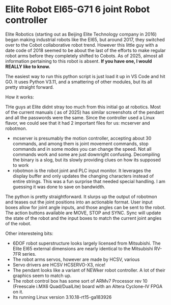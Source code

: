 # Elite Robot EI65-G71 6 joint Robot controller

Elite  Robotics (starting out as Beijing Elite Technology company in 2016) began making industrial robots like the EI65, but around 2017, they switched over to the Cobot collaborative robot trend.  However this little guy with a date code of 2018 seemed to be about the last of the efforts to make regular robot arms before they completely shifted to Cobots. As of 2025, almost all information pertaining to this robot is absent.  **If you have one, I would REALLY like to know.** 


The easiest way to run this python script is just load it up in VS Code and hit GO. It uses Python V3.11, and a smattering of other modules, but its all pretty straight forward.

How it works:

THe guys at Elite didnt stray too much from this initial go at robotics. Most of the current manuals ( as of 2025) has similar screenshots of the pendant and all the passwords were the same.  Since the controller used a Linux flavor, we could see that it had 2 important files for us: mcserver and robotmon.
- mcserver is presumably the motion controller, accepting about 30 commands, and among them is joint movement commands, stop commands and in some modes you can change the speed. Not all commands work and some are just downright confusing. Decompiling the binary is a slog, but its slowly providing clues on how its supposed to work
- robotmon is the robot joint and PLC input monitor. It leverages the display buffer and only updates the changing characters instead of entire strings. This was a fun surprise that needed special handling. I am guessing it was done to save on bandwidth.

The python is pretty straightforward. It slurps up the output of robotmon and teases out the joint positions into an actionable format. User input boxes allow for joint angle inputs, and those angles can be sent to the robot. The action buttons available are MOVE, STOP and SYNC. Sync will update the state of the robot and the input boxes to match the current joint angles of the robot.

Other interesteing bits:
- 6DOF robot superstructure looks largely licensed from Mitsubishi. The Elite EI65 external dimensions are nearly identical to the Mitsubishi RV-7FR series.
- The robot arms servos, however are made by HCSV, various
- Servo drivers are HCSV HCSERVO-X3, nice!
- The pendant looks like a variant of NEWker robot controller. A lot of their graphics seem to match up.
- The robot control box has some sort of ARMv7 Processor rev 10 (Freescale i.MX6 Quad/DualLite) board with an Altera Cyclone-IV FPGA on it.
- Its running Linux version 3.10.18-rt15-ga183926 
